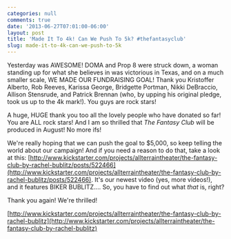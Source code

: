 ```yaml
---
categories: null
comments: true
date: '2013-06-27T07:01:00-06:00'
layout: post
title: 'Made It To 4k! Can We Push To 5k? #thefantasyclub'
slug: made-it-to-4k-can-we-push-to-5k
---
```


Yesterday was AWESOME! DOMA and Prop 8 were struck down, a woman standing up for what she believes in was victorious in Texas, and on a much smaller scale, WE MADE OUR FUNDRAISING GOAL! Thank you Kristoffer Alberto, Rob Reeves, Karissa George, Bridgette Portman, Nikki DeBraccio, Allison Stensrude, and Patrick Brennan (who, by upping his original pledge, took us up to the 4k mark!). You guys are rock stars!

A huge, HUGE thank you too all the lovely people who have donated so far! You are ALL rock stars! And I am so thrilled that *The Fantasy Club* will be produced in August! No more ifs! 

We're really hoping that we can push the goal to $5,000, so keep telling the world about our campaign! And if you need a reason to do that, take a look at this: [http://www.kickstarter.com/projects/allterraintheater/the-fantasy-club-by-rachel-bublitz/posts/522466](http://www.kickstarter.com/projects/allterraintheater/the-fantasy-club-by-rachel-bublitz/posts/522466). It's our newest video (yes, more videos!), and it features BIKER BUBLITZ.... So, you have to find out what *that* is, right?

Thank you again! We're thrilled!

[http://www.kickstarter.com/projects/allterraintheater/the-fantasy-club-by-rachel-bublitz](http://www.kickstarter.com/projects/allterraintheater/the-fantasy-club-by-rachel-bublitz)